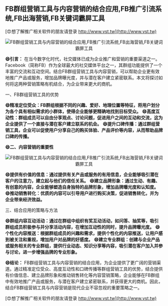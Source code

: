 ## **FB群组营销工具与内容营销的结合应用,FB推广引流系统,FB出海营销,FB关键词霸屏工具**

[😍想了解推广相关软件的朋友请登录 http://www.vst.tw](http://www.vst.tw)

 <center><img src="https://vst.tw/MP4/tuiguang/png/4.png" alt="FB群组营销工具与内容营销的结合应用,FB推广引流系统,FB出海营销,FB关键词霸屏工具"></center>

**😄引言：**
在当今数字化时代，社交媒体已成为企业推广和营销的重要渠道之一。Facebook（简称FB）作为全球最大的社交媒体平台之一，其群组功能提供了一个丰富的交流和互动空间。结合FB群组营销工具与内容营销，可以帮助企业更有效地推广产品或服务，增加品牌曝光度，并与潜在客户建立紧密联系。本文将探讨如何将这两种营销策略有机结合，为企业带来更大的商机。

一、FB群组营销工具的优势

**😄精准定位受众：FB群组根据不同的兴趣、爱好、地理位置等特征，将用户划分为各个具有相似需求的小群体，使得企业能够更精确地找到目标受众。**
**😄高度互动性：群组成员可以自由分享观点、讨论问题，促进用户之间的互动和交流，这为企业提供了一个直接与潜在客户建立联系的机会。**
**😄提升口碑传播：通过群组营销工具，企业可以促使用户分享自己的购买体验、产品评价等内容，从而帮助品牌口碑的传播。**

**😄二、内容营销的重要性**

 <center><img src="https://vst.tw/MP4/tuiguang/png/3.png" alt="FB群组营销工具与内容营销的结合应用,FB推广引流系统,FB出海营销,FB关键词霸屏工具"></center>

**😄提供有价值的信息：通过提供有关产品或服务的有用信息，企业能够吸引潜在客户的注意力，建立起与他们的信任关系。**
**😄建立品牌形象：通过生动、有趣、有创意的内容，企业能够塑造自身独特的品牌形象，增加品牌曝光度和认知度。**
**😄推动销售转化：优质的内容可以引导用户进行购买决策，促进销售转化，并为企业带来经济效益。**

三、结合应用的策略与方法

**😄群组内容互动活动：通过在群组中组织有奖互动活动，如问答、抽奖等，吸引群组成员积极参与并分享活动内容，在增加互动性的同时，提升品牌曝光度。**
**😄个性化内容推送：根据群组成员的兴趣和需求，提供个性化的内容推送，让用户感到被关注和重视，增加用户对品牌的好感度。**
**😄建立专业群组：创建与企业产品或服务相关的专业群组，提供行业动态、知识分享等内容，吸引潜在客户加入并参与讨论，进一步增强品牌的专业形象。**

**😄结论：**
FB群组营销工具与内容营销的结合应用，为企业提供了更广阔的营销渠道。通过精准定位受众、高度互动性和口碑传播等群组营销工具的优势，结合提供有价值信息、建立品牌形象和推动销售转化等内容营销策略，企业能够在FB群组中有效地推广产品或服务，与潜在客户建立紧密联系，并获得更大的商机。因此，结合FB群组营销工具与内容营销是现代企业不容忽视的重要策略之一。

[😍想了解推广相关软件的朋友请登录 http://www.vst.tw](http://www.vst.tw)




